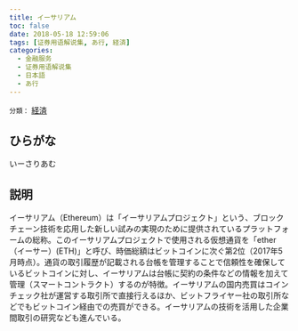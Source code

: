 ```yaml
---
title: イーサリアム
toc: false
date: 2018-05-18 12:59:06
tags: [证券用语解说集, あ行, 経済]
categories:
  - 金融服务
  - 证券用语解说集
  - 日本語
  - あ行
---
```


`分類：` [経済](/tags/経済/)

## ひらがな

いーさりあむ

## 説明

イーサリアム（Ethereum）は「イーサリアムプロジェクト」という、ブロックチェーン技術を応用した新しい試みの実現のために提供されているプラットフォームの総称。このイーサリアムプロジェクトで使用される仮想通貨を「ether（イーサー）(ETH)」と呼び、時価総額はビットコインに次ぐ第2位（2017年5月時点）。通貨の取引履歴が記載される台帳を管理することで信頼性を確保しているビットコインに対し、イーサリアムは台帳に契約の条件などの情報を加えて管理（スマートコントラクト）するのが特徴。イーサリアムの国内売買はコインチェック社が運営する取引所で直接行えるほか、ビットフライヤー社の取引所などでもビットコイン経由での売買ができる。イーサリアムの技術を活用した企業間取引の研究なども進んでいる。
